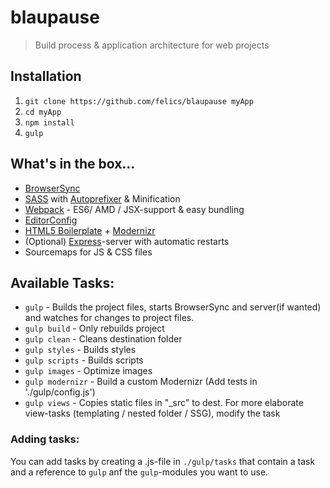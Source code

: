 # blaupause

> Build process & application architecture for web projects

## Installation

 1. `git clone https://github.com/felics/blaupause myApp`
 2. `cd myApp`
 3. `npm install`
 4. `gulp`

## What's in the box...

 - [BrowserSync](http://www.browsersync.io/)
 - [SASS](http://sass-lang.com/) with [Autoprefixer](https://github.com/postcss/autoprefixer) & Minification
 - [Webpack](http://webpack.github.io) - ES6/ AMD / JSX-support & easy bundling
 - [EditorConfig](http://editorconfig.org/)
 - [HTML5 Boilerplate](https://html5boilerplate.com/) + [Modernizr](http://modernizr.com/)
 - (Optional) [Express](http://expressjs.com/)-server with automatic restarts
 - Sourcemaps for JS & CSS files

## Available Tasks:

 - `gulp` - Builds the project files, starts BrowserSync and server(if wanted) and watches for changes to project files.
 - `gulp build` - Only rebuilds project
 - `gulp clean` - Cleans destination folder
 - `gulp styles` - Builds styles
 - `gulp scripts` - Builds scripts
 - `gulp images` - Optimize images
 - `gulp modernizr` - Build a custom Modernizr (Add tests in './gulp/config.js')
 - `gulp views` - Copies static files in "\_src" to dest. For more elaborate view-tasks (templating / nested folder / SSG), modify the task

### Adding tasks:

You can add tasks by creating a .js-file in `./gulp/tasks` that contain a task and a reference to `gulp` anf the `gulp`-modules you want to use.
